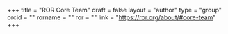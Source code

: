 +++ 
title = "ROR Core Team" 
draft = false
layout = "author"
type = "group"
orcid =  ""
rorname = ""
ror = ""
link = "https://ror.org/about/#core-team"
+++ 
